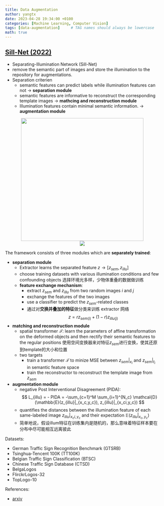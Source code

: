 ```yaml
---
title: Data Augmentation
author: yangtx
date: 2023-04-28 19:34:00 +0100
categories: [Machine Learning, Computer Vision]
tags: [data-augmentation]     # TAG names should always be lowercase
math: true
---
```


## [Sill-Net (2022)](https://drive.google.com/file/d/1WgoH2FgnhtATofgr8mGZNkcfzsmjjecF/view?usp=drivesdk)

- Separating-Illumination Network (Sill-Net)
- remove the semantic part of images and store the illumination to the repository for augmentations.
- Separation criterien
  - semantic features can predict labels while illumination features can not $\rightarrow$ **separation module**
  - semantic features are informative to reconstruct the corresponding
template images $\rightarrow$ **mathcing and reconstruction module**
  - Illumination features contain minimal semantic information. $\rightarrow$ **augmentation module**

<center><img src="/assets/img/papers/sill-net.png" width="400"/></center>

<center><img src="/assets/img/papers/sill-net2.png"/></center>

The framework consists of three modules which are **separately trained**:
- **separation module**
  - Extractor learns the separated feature $z\rightarrow[z_{sem},z_{illu}]$
  - choose training datasets with various illumination conditions and few confounding objects 选择环境光多样，少物体重叠的数据做训练
  - **feature exchange mechanism**:
    - extract $z_{sem}$ and $z_{illu}$ from two random images $i$ and $j$
    - exchange the features of the two images 
    - use a classifier to predict the $z_{sem}$-related classes
    - 通过对**交换并叠加的特征**做分类来训练 extractor 网络
  $$
  z = rz_{sem(i)}+(1-r)z_{illu(j)}
  $$
- **matching and reconstruction module**
  - spatial transformer $\mathcal{T}$: learn the parameters of affine transformation on the deformed objects and then rectify their semantic features to the regular positions 使用空间变换器来对特征$z_{sem}$进行变换，使其还原到template的大小和位置
  - two targets
    - train a transformer $\mathcal{T}$ to minize MSE between $z_{sem}\rvert_{x_i}$ and $z_{sem}\rvert_{t_i}$ in semantic feature space
    - train the reconstructor to reconstruct the template image from $z_{sem}$
- **augmentation module**
  - negative Post Interventional Disagreement (PIDA): 
  $$
  L_{illu} = - PIDA = -\sum_{c=1}^M \sum_{i=1}^{N_c} \mathcal{D}(\mathbb{E}(z_{illu}|_{x_c,y_c}), z_{illu}|_{x_ci,y_c})
  $$
  - quantifies the distances between the illumination feature of each same-labeled image $z_{illu}\rvert_{x_ci,y_c}$ and their expectation $\mathbb{E}(z_{illu}\rvert_{x_c,y_c})$
  - 简单地说，假设illum特征在训练集内是随机的，那么意味着特征样本要在分布中尽可能相互远离彼此

Datasets:
- German Traffic Sign Recognition Benchmark (GTSRB)
- Tsinghua-Tencent 100K (TT100K)
- Belgian Traffic Sign Classification (BTSC)
- Chinese Traffic Sign Database (CTSD)
- BelgaLogos
- FlirckrLogos-32
- TopLogo-10

References:
- [arxiv](https://arxiv.org/abs/2102.03539)

